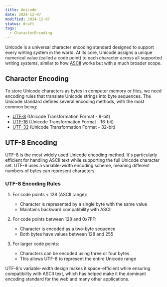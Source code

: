 ```yaml
---
title: Unicode
date: 2024-12-07
modified: 2024-12-07
status: draft
tags:
  - CharacterEncoding
---
```


Unicode is a universal character encoding standard designed to support every writing system in the world. At its core, Unicode assigns a unique numerical value (called a code point) to each character across all supported writing systems, similar to how [ASCII](ascii.md) works but with a much broader scope.

## Character Encoding

To store Unicode characters as bytes in computer memory or files, we need encoding rules that translate Unicode strings into byte sequences. The Unicode standard defines several encoding methods, with the most common being:

- [UTF-8](utf-8.md) (Unicode Transformation Format - 8-bit)
- [UTF-16](utf-16.md) (Unicode Transformation Format - 16-bit)
- [UTF-32](utf-32.md) (Unicode Transformation Format - 32-bit)

## UTF-8 Encoding

UTF-8 is the most widely used Unicode encoding method. It's particularly efficient for handling ASCII text while supporting the full Unicode character set. UTF-8 uses a variable-width encoding scheme, meaning different numbers of bytes can represent characters.

### UTF-8 Encoding Rules

1. For code points < 128 (ASCII range):
   - Character is represented by a single byte with the same value
   - Maintains backward compatibility with ASCII

2. For code points between 128 and 0x7FF:
   - Character is encoded as a two-byte sequence
   - Both bytes have values between 128 and 255

3. For larger code points:
   - Characters can be encoded using three or four bytes
   - This allows UTF-8 to represent the entire Unicode range

UTF-8's variable-width design makes it space-efficient while ensuring compatibility with ASCII text, which has helped make it the dominant encoding standard for the web and many other applications.